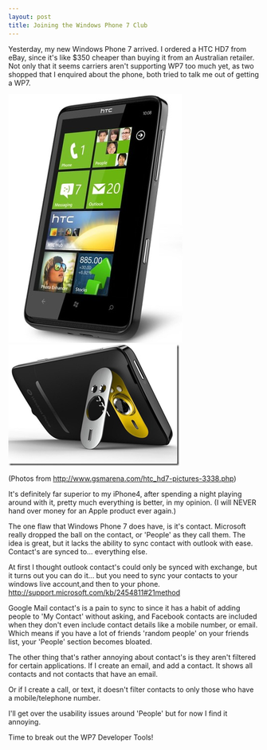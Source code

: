 ```yaml
---
layout: post
title: Joining the Windows Phone 7 Club
---
```


Yesterday, my new Windows Phone 7 arrived. I ordered a HTC HD7 from eBay, since it's like $350 cheaper than buying it from an Australian retailer. Not only that it seems carriers aren't supporting WP7 too much yet, as two shopped that I enquired about the phone, both tried to talk me out of getting a WP7.

![](/images/windows-phone-club-1.png) ![](/images/windows-phone-club-2.png)

(Photos from <http://www.gsmarena.com/htc_hd7-pictures-3338.php>)

It's definitely far superior to my iPhone4, after spending a night playing around with it, pretty much everything is better, in my opinion. (I will NEVER hand over money for an Apple product ever again.)

The one flaw that Windows Phone 7 does have, is it's contact. Microsoft really dropped the ball on the contact, or 'People' as they call them. The idea is great, but it lacks the ability to sync contact with outlook with ease. Contact's are synced to... everything else.

<!--excerpt-->

At first I thought outlook contact's could only be synced with exchange, but it turns out you can do it... but you need to sync your contacts to your windows live account,and then to your phone. <http://support.microsoft.com/kb/2454811#21method>

Google Mail contact's is a pain to sync to since it has a habit of adding people to 'My Contact' without asking, and Facebook contacts are included when they don't even include contact details like a mobile number, or email. Which means if you have a lot of friends 'random people' on your friends list, your 'People' section becomes bloated.

The other thing that's rather annoying about contact's is they aren't filtered for certain applications. If I create an email, and add a contact. It shows all contacts and not contacts that have an email.

Or if I create a call, or text, it doesn't filter contacts to only those who have a mobile/telephone number.

I'll get over the usability issues around 'People' but for now I find it annoying.

Time to break out the WP7 Developer Tools!

